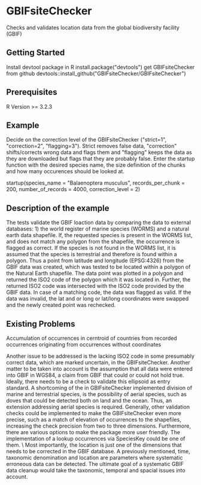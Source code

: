 # GBIFsiteChecker

Checks and validates location data from the global biodiversity facility (GBIF)

## Getting Started
Install devtool package in R
install.package("devtools")
get GBIFsiteChecker from github
devtools::install_github("GBIFsiteChecker/GBIFsiteChecker")

## Prerequisites

R Version >= 3.2.3

## Example
Decide on the correction level of the GBIFsiteChecker ("strict=1", "correction=2", "flagging=3"). Strict removes false data, "correction" shifts/corrects wrong data and flags them and "flagging" keeps the data as they are downloaded but flags that they are probably false. 
Enter the startup function with the desired species name, the size definition of the chunks and how many occurences should be looked at. 

startup(species_name = "Balaenoptera musculus", records_per_chunk = 200, number_of_records = 4000,
        correction_level = 2)


## Description of the example
The tests validate the GBIF loaction data by comparing the data to external databases: 1) the world register of marine species (WORMS) and a  natural earth data shapefile. 
If, the requested species is present in the WORMS list, and does not match any polygon from the shapefile, the occurrence is flagged as correct. If the species is not found in the WORMS list, it is assumed that the species is terrestrial and therefore is found within a polygon. Thus a point from latitude and longitude (EPSG:4326) from the GBIF data was created, which was tested to be located within a polygon of the Natural Earth shapefile. The data point was plotted in a polygon and returned the ISO2 code of the polygon which it was located in. Further, the returned ISO2 code was intersected with the ISO2 code provided by the GBIF data. In case of a matching code, the data was flagged as valid. If the data was invalid, the lat and or long or lat/long coordinates were swapped and the newly created point was rechecked.

## Existing Problems
Accumulation of occurrences in cerntroid of countries from recorded occurrences originating from occurrences without coordinates


Another issue to be addressed is the lacking ISO2 code in some presumably correct data, which are marked uncertain, in the GBIFsiteChecker. Another matter to be taken into account is the assumption that all data were entered into GBIF in WGS84, a claim from GBIF that could or could not hold true. Ideally, there needs to be a check to validate this ellipsoid as entry standard.
A shortcoming of the in GBIFsiteChecker implemented division of marine and terrestrial species, is the possibility of aerial species, such as doves that could be detected both on land and the ocean. Thus, an extension addressing aerial species is required. 
Generally, other validation checks could be implemented to make the GBIFsiteChecker even more precise, such as a match of elevation of occurrences to the shapefiles, increasing the check precision from two to three dimensions.
Furthermore, there are various options to make the package more user friendly. The implementation of a lookup occurrences via SpeciesKey could be one of them. \\
Most importantly, the location is just one of the dimensions that needs to be corrected in the GBIF database. A previously mentioned, time, taxonomic denomination and location are parameters where systematic erroneous data can be detected. The ultimate goal of a systematic GBIF data cleanup would take the taxonomic, temporal and spacial issues into account. 
